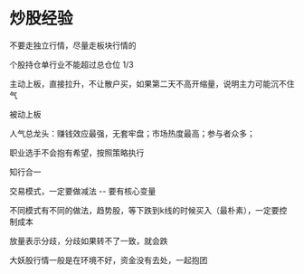 # 炒股经验

不要走独立行情，尽量走板块行情的

个股持仓单行业不能超过总仓位 1/3

主动上板，直接拉升，不让散户买，如果第二天不高开缩量，说明主力可能沉不住气

被动上板

人气总龙头：赚钱效应最强，无套牢盘；市场热度最高；参与者众多；

职业选手不会抱有希望，按照策略执行

知行合一

交易模式，一定要做减法 -- 要有核心变量

不同模式有不同的做法，趋势股，等下跌到k线的时候买入（最朴素），一定要控制成本

放量表示分歧，分歧如果转不了一致，就会跌

大妖股行情一般是在环境不好，资金没有去处，一起抱团
